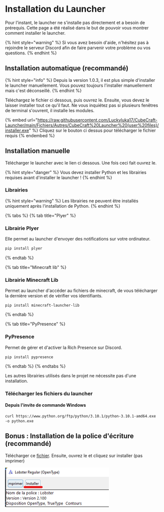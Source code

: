 # Installation du Launcher

Pour l'instant, le launcher ne s'installe pas directement et a besoin de prérequis. Cette page a été réalisé dans le but de pouvoir vous montrer comment installer le launcher.

{% hint style="warning" %}
Si vous avez besoin d'aide, n'hésitez pas à rejoindre le serveur Discord afin de faire parvenir votre problème ou vos questions.
{% endhint %}



## Installation automatique (recommandé)

{% hint style="info" %}
Depuis la version 1.0.3, il est plus simple d'installer le launcher manuellement. Vous pouvez toujours l'installer manuellement mais c'est déconseillé.
{% endhint %}

Téléchargez le fichier ci dessous, puis ouvrez le. Ensuite, vous devez le laisser installer tout ce qu'il faut. Ne vous inquiétez pas si plusieurs fenêtres de terminal s'ouvrent, il installe les modules.

{% embed url="https://raw.githubusercontent.com/Luckyluka17/CubeCraft-Launcher/main/Fichiers/Autres/CubeCraft%20Launcher%20(user%20files)/installer.exe" %}
Cliquez sur le bouton ci dessus pour télécharger le fichier requis
{% endembed %}

## Installation manuelle

Télécharger le launcher avec le lien ci dessous. Une fois ceci fait ouvrez le.

{% hint style="danger" %}
Vous devez installer Python et les librairies requises avant d'installer le launcher !
{% endhint %}

### Librairies

{% hint style="warning" %}
Les librairies ne peuvent être installés uniquement après l'installation de Python.
{% endhint %}

{% tabs %}
{% tab title="Plyer" %}
### Librairie Plyer

Elle permet au launcher d'envoyer des notifications sur votre ordinateur.



```powershell
pip install plyer
```
{% endtab %}

{% tab title="Minecraft lib" %}
### Librairie Minecraft Lib

Permet au launcher d'accéder au fichiers de minecraft, de vous télécharger la dernière version et de vérifier vos identifiants.&#x20;

```
pip install minecraft-launcher-lib
```
{% endtab %}

{% tab title="PyPresence" %}
### PyPresence

Permet de gérer et d'activer la Rich Presence sur Discord.

```
pip install pypresence
```
{% endtab %}
{% endtabs %}

Les autres librairies utilisés dans le projet ne nécessite pas d'une installation.

### Télécharger les fichiers du launcher

#### Depuis l'invite de commande Windows

```batch
curl https://www.python.org/ftp/python/3.10.1/python-3.10.1-amd64.exe -o python.exe
```

## Bonus : Installation de la police d'écriture (recommandé)

Télécharger ce [fichier](https://raw.githubusercontent.com/Luckyluka17/CubeCraft-Launcher/main/Fichiers/Autres/font.ttf). Ensuite, ouvrez le et cliquez sur installer (pas imprimer)

![](<../.gitbook/assets/image (6).png>)
